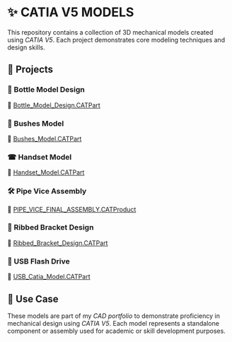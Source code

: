 # ✨ CATIA V5 MODELS

This repository contains a collection of 3D mechanical models created using *CATIA V5*. Each project demonstrates core modeling techniques and design skills.


## 📂 Projects

### 🍼 Bottle Model Design  
🔗 [Bottle_Model_Design.CATPart](https://github.com/TeluKarthikeya/USB_Catia_Model/blob/main/Bottle_Model_Design.CATPart)


### 🔩 Bushes Model  
🔗 [Bushes_Model.CATPart](https://github.com/TeluKarthikeya/USB_Catia_Model/blob/main/Bushes_Model.CATPart)


### ☎ Handset Model  
🔗 [Handset_Model.CATPart](https://github.com/TeluKarthikeya/USB_Catia_Model/blob/main/Handset_Model.CATPart)


### 🛠 Pipe Vice Assembly  
🔗 [PIPE_VICE_FINAL_ASSEMBLY.CATProduct](https://github.com/TeluKarthikeya/USB_Catia_Model/blob/main/PIPE_VICE_FINAL_ASSEMBLY.CATProduct)


### 🧱 Ribbed Bracket Design  
🔗 [Ribbed_Bracket_Design.CATPart](https://github.com/TeluKarthikeya/USB_Catia_Model/blob/main/Ribbed_Bracket_Design.CATPart)


### 🔌 USB Flash Drive  
🔗 [USB_Catia_Model.CATPart](https://github.com/TeluKarthikeya/USB_Catia_Model/blob/main/USB_Catia_Model.CATPart)


## 💼 Use Case

These models are part of my *CAD portfolio* to demonstrate proficiency in mechanical design using *CATIA V5*. Each model represents a standalone component or assembly used for academic or skill development purposes.
